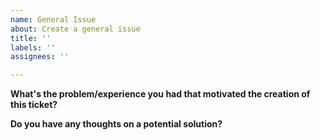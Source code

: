 ```yaml
---
name: General Issue
about: Create a general issue
title: ''
labels: ''
assignees: ''

---
```


**What's the problem/experience you had that motivated the creation of this ticket?**

**Do you have any thoughts on a potential solution?**
